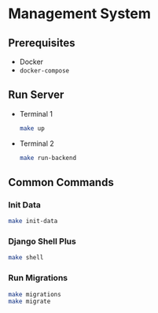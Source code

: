 # Management System

## Prerequisites

- Docker
- `docker-compose`

## Run Server


- Terminal 1

   ```bash
   make up
   ```

- Terminal 2

   ```bash
   make run-backend
   ```

## Common Commands

### Init Data

```bash
make init-data
```

### Django Shell Plus

```bash
make shell
```

### Run Migrations

```bash
make migrations
make migrate
```
